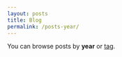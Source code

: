 ```yaml
---
layout: posts
title: Blog
permalink: /posts-year/
---
```


You can browse posts by **year** or [tag][posts-tag].

[posts-tag]: /posts-tag
